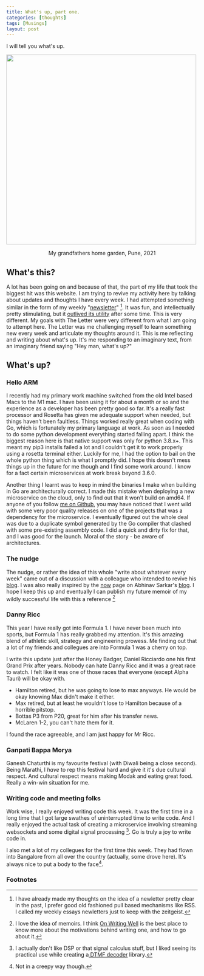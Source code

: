 ```yaml
---
title: What's up, part one.
categories: [thoughts]
tags: [Musings]
layout: post
---
```


I will tell you what's up.

<img src="https://i.imgur.com/zag8ars.png" height="500">

<p style="text-align:center"> My grandfathers home garden, Pune, 2021</p>

## What's this?

A lot has been going on and because of that, the part of my life that took the biggest hit was this website. I am trying to revive my activity here by talking about updates and thoughts I have every week. I had attempted something similar in the form of my weekly "[newsletter](https://advait.live/tags/#The%20Letter)" [^1]. It was fun, and intellectually pretty stimulating, but it [outlived its utility](https://advait.live/letter-9/) after some time. This is very different. My goals with The Letter were very different from what I am going to attempt here. The Letter was me challenging myself to learn something new every week and articulate my thoughts around it. This is me reflecting and writing about what's up. It's me responding to an imaginary text, from an imaginary friend saying "Hey man, what's up?" 

## What's up?

### Hello ARM

I recently had my primary work machine switched from the old Intel based Macs to the M1 mac. I have been using it for about a month or so and the experience as a developer has been pretty good so far. It's a really fast processor and Rosetta has given me adequate support when needed, but things haven't been faultless. Things worked really great when coding with Go, which is fortunately my primary language at work. As soon as I needed to do some python development everything started falling apart. I think the biggest reason here is that native support was only for python 3.8.x+. This meant my pip3 installs failed a lot and I couldn't get it to work properly using a rosetta terminal either. Luckily for me, I had the option to bail on the whole python thing which is what I promptly did. I hope this doesn't mess things up in the future for me though and I find some work around. I know for a fact certain microservices at work break beyond 3.6.0.

Another thing I learnt was to keep in mind the binaries I make when building in Go are architecturally correct. I made this mistake when deploying a new microservice on the cloud, only to find out that it won't build on amd64. If anyone of you follow [me on Github](https://github.com/Hallicopter/), you may have noticed that I went wild with some very poor quality releases on one of the projects that was a dependency for the microservice. I eventually figured out the whole deal was due to a duplicate symbol generated by the Go compiler that clashed with some pre-existing assembly code. I did a quick and dirty fix for that, and I was good for the launch. Moral of the story - be aware of architectures.

### The nudge

The nudge, or rather the idea of this whole "write about whatever every week" came out of a discussion with a colleague who intended to revive his [blog](https://vipul.xyz/). I was also really inspired by the [now](https://abhinavsarkar.net/now/) page on Abhinav Sarkar's [blog](https://abhinavsarkar.net/). I hope I keep this up and eventually I can publish my future memoir of my wildly successful life with this a reference [^2]

### Danny Ricc

This year I have really got into Formula 1. I have never been much into sports, but Formula 1 has really grabbed my attention. It's this amazing blend of athletic skill, strategy and engineering prowess. Me finding out that a lot of my friends and collegues are into Formula 1 was a cherry on top. 

I write this update just after the Honey Badger, Daniel Ricciardo one his first Grand Prix after years. Nobody can hate Danny Ricc and it was a great race to watch. I felt like it was one of those races that everyone (except Alpha Tauri) will be okay with. 

- Hamilton retired, but he was going to lose to max anyways. He would be okay knowing Max didn't make it either.
- Max retired, but at least he wouldn't lose to Hamilton because of a horrible pitstop.
- Bottas P3 from P20, great for him after his transfer news.
- McLaren 1-2, you can't hate them for it. 

I found the race agreeable, and I am just happy for Mr Ricc.

### Ganpati Bappa Morya

Ganesh Chaturthi is my favourite festival (with Diwali being a close second). Being Marathi, I _have_ to rep this festival hard and give it it's due cultural respect. And cultural respect means making Modak and eating great food. Really a win-win situation for me.

### Writing code and meeting folks

Work wise, I really enjoyed writing code this week. It was the first time in a long time that I got large swathes of uninterrupted time to write code. And I really enjoyed the actual task of creating a microservice involving streaming websockets and some digital signal processing [^3]. Go is truly a joy to write code in. 

I also met a lot of my collegues for the first time this week. They had flown into Bangalore from all over the country (actually, some drove here). It's always nice to put a body to the face[^4].

### Footnotes

[^1]: I have already made my thoughts on the idea of a newletter pretty clear in the past, I prefer good old fashioned pull based mechanisms like RSS. I called my weekly essays newletters just to keep with the zeitgeist. 
[^2]: I love the idea of memoirs. I think [On Writing Well](https://advait.live/writing-well/) is the best place to know more about the motivations behind writing one, and how to go about it.
[^3]: I actually don't like DSP or that signal calculus stuff, but I liked seeing its practical use while creating a[ DTMF decoder](https://github.com/Hallicopter/go-dtmf) library. 
[^4]: Not in a creepy way though.